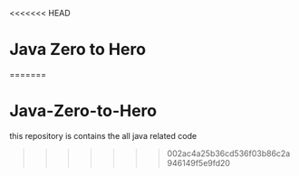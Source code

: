 <<<<<<< HEAD
# Java Zero to Hero
=======
# Java-Zero-to-Hero
this repository is contains the all java related code
>>>>>>> 002ac4a25b36cd536f03b86c2a946149f5e9fd20
